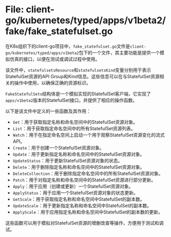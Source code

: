 # File: client-go/kubernetes/typed/apps/v1beta2/fake/fake_statefulset.go

在K8s组织下的client-go项目中，`fake_statefulset.go`文件是`client-go/kubernetes/typed/apps/v1beta2`包下的一个文件，其主要功能是提供一个模拟仿真的接口，以便在测试或调试过程中使用。

该文件中，`statefulsetsResource`和`statefulsetsKind`变量分别用于表示StatefulSet资源的API Group和Kind信息。这些信息可以在与StatefulSet资源相关的操作中使用，以确保正确的资源标识。

`FakeStatefulSets`结构体是一个模拟实现的StatefulSet客户端，它实现了`apps/v1beta2`版本的StatefulSet接口，并提供了相应的操作函数。

以下是该文件中定义的一些函数及其作用：

- `Get`：用于获取指定名称和命名空间中的StatefulSet资源对象。
- `List`：用于获取指定命名空间中的所有StatefulSet资源列表。
- `Watch`：用于在指定命名空间上启动一个用于观察StatefulSet资源变化的流式API。
- `Create`：用于创建一个StatefulSet资源对象。
- `Update`：用于更新指定名称和命名空间中的StatefulSet资源对象。
- `UpdateStatus`：用于更新StatefulSet资源对象的状态。
- `Delete`：用于删除指定名称和命名空间中的StatefulSet资源对象。
- `DeleteCollection`：用于删除指定命名空间中的所有StatefulSet资源对象。
- `Patch`：用于对指定名称和命名空间中的StatefulSet资源进行部分更新。
- `Apply`：用于应用（创建或更新）一个StatefulSet资源对象。
- `ApplyStatus`：用于应用一个StatefulSet资源对象的状态更新。
- `GetScale`：用于获取指定名称和命名空间中StatefulSet的副本数。
- `UpdateScale`：用于更新指定名称和命名空间中StatefulSet的副本数。
- `ApplyScale`：用于应用指定名称和命名空间中StatefulSet的副本数的更新。

这些函数可以用于模拟对StatefulSet资源的增删改查等操作，方便用于测试和调试。

